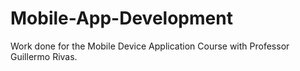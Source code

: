 # Mobile-App-Development
Work done for the Mobile Device Application Course with Professor Guillermo Rivas. 
